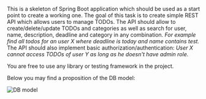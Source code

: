 This is a skeleton of Spring Boot application which should be used as a start point to create a working one.
The goal of this task is to create simple REST API  which allows users to manage TODOs. 
The API should allow to create/delete/update TODOs and categories as well as search for user, name, description, deadline and category in any combination. *For example find all todos for an user X where deadline is today and name contains test.* 
The API should also implement basic authorization/authentication: *User X cannot access TODOs of user Y as long as he doesn't have admin role.*

You are free to use any library or testing framework in the project.

Below you may find a proposition of the DB model:

![DB model](DBModel.png)
